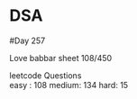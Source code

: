 # DSA

#Day 257

Love babbar sheet
    108/450
    
leetcode Questions   
easy : 108
medium: 134
hard: 15


